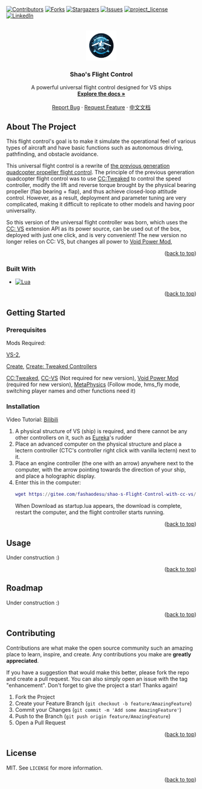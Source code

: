 <a id="readme-top"></a>
[![Contributors][contributors-shield]][contributors-url]
[![Forks][forks-shield]][forks-url]
[![Stargazers][stars-shield]][stars-url]
[![Issues][issues-shield]][issues-url]
[![project_license][license-shield]][license-url]
[![LinkedIn][linkedin-shield]][linkedin-url]



<!-- PROJECT LOGO -->
<br />
<div align="center">
  <a href="https://github.com/super95shao/shao-s-Flight-Control-with-cc-vs">
  <!--让AI画了个临时logo :) -->
    <img src="image/temporary-logo.png" alt="Logo" width="80" height="80">
    
  </a>

<h3 align="center">Shao's Flight Control</h3>

  <p align="center">
    A powerful universal flight control designed for VS ships
    <br />
    <a href="https://github.com/super95shao/shao-s-Flight-Control-with-cc-vs"><strong>Explore the docs »</strong></a>
    <br />
    <br />
    <a href="https://github.com/super95shao/shao-s-Flight-Control-with-cc-vs/issues/new">Report Bug</a>
    ·
    <a href="https://github.com/super95shao/shao-s-Flight-Control-with-cc-vs/issues/new">Request Feature</a>
    ·
    <a href="">中文文档</a>
  </p>
</div>

<!-- ABOUT THE PROJECT -->
## About The Project
<!--
此处缺张飞控的帅照 :)
[![Product Name Screen Shot][product-screenshot]](https://example.com)
下面翻译是百度机翻 + 手改，如有问题请指正 :)
!-->
This flight control's goal is to make it simulate the operational feel of various types of aircraft and have basic functions such as autonomous driving, pathfinding, and obstacle avoidance.

This universal flight control is a rewrite of [the previous generation quadcopter propeller flight control](https://github.com/BetaFoprhoton/shao-s-Flight-Control-with-cc-vs/tree/oldVersion).
The principle of the previous generation quadcopter flight control was to use [CC:Tweaked](https://github.com/cc-tweaked/CC-Tweaked) to control the speed controller, modify the lift and reverse torque brought by the physical bearing propeller (flap bearing + flap), and thus achieve closed-loop attitude control.
However, as a result, deployment and parameter tuning are very complicated, making it difficult to replicate to other models and having poor universality.

So this version of the universal flight controller was born, which uses the [CC: VS](https://github.com/TechTastic/CC-VS) extension API as its power source, can be used out of the box, deployed with just one click, and is very convenient!
The new version no longer relies on CC: VS, but changes all power to [Void Power Mod](https://github.com/dfdyz/VoidPowerMod),


<p align="right">(<a href="#readme-top">back to top</a>)</p>

### Built With

* [![Lua][Lua]][Lua-url]

<p align="right">(<a href="#readme-top">back to top</a>)</p>


<!-- GETTING STARTED -->
## Getting Started

### Prerequisites
Mods Required:

[VS-2](https://github.com/ValkyrienSkies/Valkyrien-Skies-2),

[Create](https://github.com/Creators-of-Create/Create),
[Create: Tweaked Controllers](https://github.com/getItemFromBlock/Create-Tweaked-Controllers)

[CC:Tweaked](https://github.com/cc-tweaked/CC-Tweaked),
[CC-VS](https://github.com/TechTastic/CC-VS) (Not required for new version),
[Void Power Mod](https://github.com/dfdyz/VoidPowerMod) (required for new version),
[MetaPhysics](https://github.com/KallenPeng/MetaPhysics) (Follow mode, hms_fly mode, switching player names and other functions need it)
### Installation
Video Tutorial: [Bilibili](https://www.bilibili.com/video/BV1p1qBY7E2z/)

1. A physical structure of VS (ship) is required, and  there cannot be any other controllers on it, such as [Eureka](https://github.com/ValkyrienSkies/Eureka)'s rudder
2. Place an advanced computer on the physical structure and place a lectern controller (CTC's controller right click with vanilla lectern) next to it.
3. Place an engine controller (the one with an arrow) anywhere next to the computer, with the arrow pointing towards the direction of your ship, and place a holographic display.
4. Enter this in the computer:
   ```lua
   wget https://gitee.com/fashaodesu/shao-s-Flight-Control-with-cc-vs/raw/main/newVersion/startup.lua
   ```
   When Download as startup.lua appears, the download is complete, restart the computer, and the flight controller starts running.

<p align="right">(<a href="#readme-top">back to top</a>)</p>



<!-- USAGE EXAMPLES -->
## Usage
Under construction :)
<!--
未完待续
_For more examples, please refer to the [Documentation](https://example.com)_
!-->

<p align="right">(<a href="#readme-top">back to top</a>)</p>



<!-- ROADMAP -->
## Roadmap
Under construction :)
<!--
开发路径规划
- [ ] Feature 1
- [ ] Feature 2
- [ ] Feature 3
    - [ ] Nested Feature

See the [open issues](https://github.com/github_username/repo_name/issues) for a full list of proposed features (and known issues).
<!-->
<p align="right">(<a href="#readme-top">back to top</a>)</p>


<!-- CONTRIBUTING -->
## Contributing

Contributions are what make the open source community such an amazing place to learn, inspire, and create. Any contributions you make are **greatly appreciated**.

If you have a suggestion that would make this better, please fork the repo and create a pull request. You can also simply open an issue with the tag "enhancement".
Don't forget to give the project a star! Thanks again!

1. Fork the Project
2. Create your Feature Branch (`git checkout -b feature/AmazingFeature`)
3. Commit your Changes (`git commit -m 'Add some AmazingFeature'`)
4. Push to the Branch (`git push origin feature/AmazingFeature`)
5. Open a Pull Request

<p align="right">(<a href="#readme-top">back to top</a>)</p>

<!--
### Top contributors:

<a href="https://github.com/github_username/repo_name/graphs/contributors">
  <img src="https://contrib.rocks/image?repo=github_username/repo_name" alt="contrib.rocks image" />
</a>
!-->



<!-- LICENSE -->
## License

MIT. See `LICENSE` for more information.

<p align="right">(<a href="#readme-top">back to top</a>)</p>



<!-- CONTACT -->
<!--
## Contact

Your Name - [@twitter_handle](https://twitter.com/twitter_handle) - email@email_client.com

Project Link: [https://github.com/github_username/repo_name](https://github.com/github_username/repo_name)

<p align="right">(<a href="#readme-top">back to top</a>)</p>



## Acknowledgments

* []()
* []()
* []()

<p align="right">(<a href="#readme-top">back to top</a>)</p>
-->

[contributors-shield]: https://img.shields.io/github/contributors/super95shao/shao-s-Flight-Control-with-cc-vs.svg?style=for-the-badge
[contributors-url]: https://github.com/super95shao/shao-s-Flight-Control-with-cc-vs/graphs/contributors
[forks-shield]: https://img.shields.io/github/forks/super95shao/shao-s-Flight-Control-with-cc-vs.svg?style=for-the-badge
[forks-url]: https://github.com/super95shao/shao-s-Flight-Control-with-cc-vs/network/members
[stars-shield]: https://img.shields.io/github/stars/super95shao/shao-s-Flight-Control-with-cc-vs.svg?style=for-the-badge
[stars-url]: https://github.com/super95shao/shao-s-Flight-Control-with-cc-vs/stargazers
[issues-shield]: https://img.shields.io/github/issues/super95shao/shao-s-Flight-Control-with-cc-vs.svg?style=for-the-badge
[issues-url]: https://github.com/super95shao/shao-s-Flight-Control-with-cc-vs/issues
[license-shield]: https://img.shields.io/github/license/super95shao/shao-s-Flight-Control-with-cc-vs.svg?style=for-the-badge
[license-url]: https://github.com/super95shao/shao-s-Flight-Control-with-cc-vs/blob/master/LICENSE.txt
[linkedin-shield]: https://img.shields.io/badge/-LinkedIn-black.svg?style=for-the-badge&logo=linkedin&colorB=555
[linkedin-url]: https://linkedin.com/in/linkedin_username
[product-screenshot]: images/screenshot.png

[Lua]: https://img.shields.io/badge/lua-20232A?style=for-the-badge&logo=lua&logoColor=61DAFB
[Lua-url]: https://www.lua.org/
